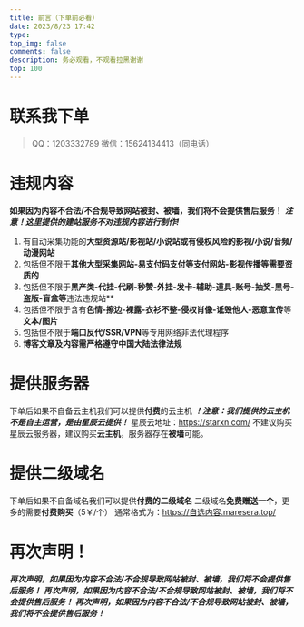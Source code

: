 ```yaml
---
title: 前言（下单前必看）
date: 2023/8/23 17:42
type: 
top_img: false
comments: false
description: 务必观看，不观看拉黑谢谢
top: 100
---
```

# 联系我下单
 >QQ：1203332789
 >微信：15624134413（同电话）
# 违规内容
**如果因为内容不合法/不合规导致网站被封、被墙，我们将不会提供售后服务！**
***注意！这里提供的建站服务不对违规内容进行制作!***
 1. 有自动采集功能的**大型资源站/影视站/小说站或有侵权风险的影视/小说/音频/动漫网站**
 2. 包括但不限于**其他大型采集网站-易支付码支付等支付网站-影视传播等需要资质的**
 3. 包括但不限于**黑产类-代挂-代刷-秒赞-外挂-发卡-辅助-道具-账号-抽奖-黑号-盗版-盲盒等**违法违规站**
 4. 包括但不限于含有**色情-擦边-裸露-衣衫不整-侵权肖像-诋毁他人-恶意宣传**等**文本/图片**
 5. 包括但不限于**端口反代/SSR/VPN**等专用网络非法代理程序
 6. **博客文章及内容需严格遵守中国大陆法律法规**
# 提供服务器
下单后如果不自备云主机我们可以提供**付费**的云主机
***！注意：我们提供的云主机不是自主运营，是由星辰云提供！***
星辰云地址：https://starxn.com/
不建议购买星辰云服务器，建议购买**云主机**，服务器存在**被墙**可能。
# 提供二级域名
下单后如果不自备域名我们可以提供**付费的二级域名**
二级域名**免费赠送一个**，更多的需要**付费购买**（5￥/个）
通常格式为：https://自选内容.maresera.top/
# 再次声明！
***再次声明，如果因为内容不合法/不合规导致网站被封、被墙，我们将不会提供售后服务！***
***再次声明，如果因为内容不合法/不合规导致网站被封、被墙，我们将不会提供售后服务！***
***再次声明，如果因为内容不合法/不合规导致网站被封、被墙，我们将不会提供售后服务！***